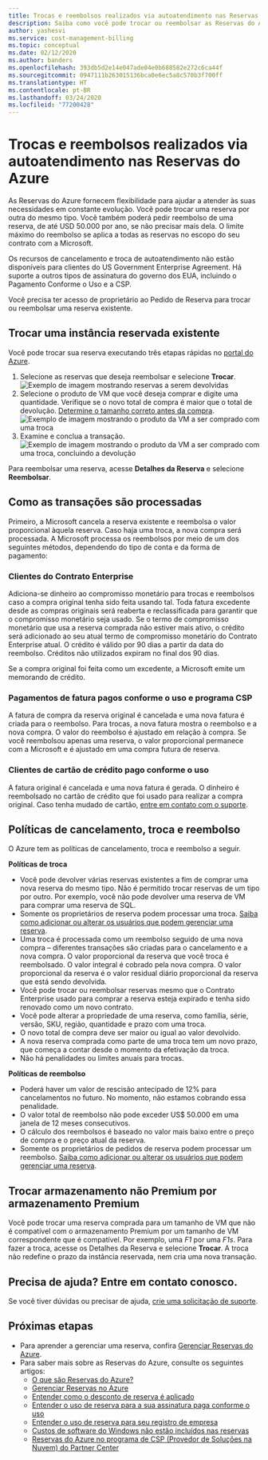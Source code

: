 ```yaml
---
title: Trocas e reembolsos realizados via autoatendimento nas Reservas do Azure
description: Saiba como você pode trocar ou reembolsar as Reservas do Azure.
author: yashesvi
ms.service: cost-management-billing
ms.topic: conceptual
ms.date: 02/12/2020
ms.author: banders
ms.openlocfilehash: 393db5d2e14e047ade04e0b688582e272c6ca44f
ms.sourcegitcommit: 0947111b263015136bca0e6ec5a8c570b3f700ff
ms.translationtype: HT
ms.contentlocale: pt-BR
ms.lasthandoff: 03/24/2020
ms.locfileid: "77200428"
---
```

# <a name="self-service-exchanges-and-refunds-for-azure-reservations"></a>Trocas e reembolsos realizados via autoatendimento nas Reservas do Azure

As Reservas do Azure fornecem flexibilidade para ajudar a atender às suas necessidades em constante evolução. Você pode trocar uma reserva por outra do mesmo tipo. Você também poderá pedir reembolso de uma reserva, de até USD 50.000 por ano, se não precisar mais dela. O limite máximo do reembolso se aplica a todas as reservas no escopo do seu contrato com a Microsoft.

Os recursos de cancelamento e troca de autoatendimento não estão disponíveis para clientes do US Government Enterprise Agreement. Há suporte a outros tipos de assinatura do governo dos EUA, incluindo o Pagamento Conforme o Uso e a CSP.

Você precisa ter acesso de proprietário ao Pedido de Reserva para trocar ou reembolsar uma reserva existente.

## <a name="exchange-an-existing-reserved-instance"></a>Trocar uma instância reservada existente

Você pode trocar sua reserva executando três etapas rápidas no [portal do Azure](https://portal.azure.com/#blade/Microsoft_Azure_Reservations/ReservationsBrowseBlade).

1. Selecione as reservas que deseja reembolsar e selecione **Trocar**.  
    ![Exemplo de imagem mostrando reservas a serem devolvidas](./media/exchange-and-refund-azure-reservations/exchange-refund-return.png)
2. Selecione o produto de VM que você deseja comprar e digite uma quantidade. Verifique se o novo total de compra é maior que o total de devolução. [Determine o tamanho correto antes da compra](../../virtual-machines/windows/prepay-reserved-vm-instances.md#determine-the-right-vm-size-before-you-buy).  
    ![Exemplo de imagem mostrando o produto da VM a ser comprado com uma troca](./media/exchange-and-refund-azure-reservations/exchange-refund-select-purchase.png)
3. Examine e conclua a transação.  
    ![Exemplo de imagem mostrando o produto da VM a ser comprado com uma troca, concluindo a devolução](./media/exchange-and-refund-azure-reservations/exchange-refund-confirm-exchange.png)

Para reembolsar uma reserva, acesse **Detalhes da Reserva** e selecione **Reembolsar**.

## <a name="how-transactions-are-processed"></a>Como as transações são processadas

Primeiro, a Microsoft cancela a reserva existente e reembolsa o valor proporcional àquela reserva. Caso haja uma troca, a nova compra será processada. A Microsoft processa os reembolsos por meio de um dos seguintes métodos, dependendo do tipo de conta e da forma de pagamento:

### <a name="enterprise-agreement-customers"></a>Clientes do Contrato Enterprise

Adiciona-se dinheiro ao compromisso monetário para trocas e reembolsos caso a compra original tenha sido feita usando tal. Toda fatura excedente desde as compras originais será reaberta e reclassificada para garantir que o compromisso monetário seja usado. Se o termo de compromisso monetário que usa a reserva comprada não estiver mais ativo, o crédito será adicionado ao seu atual termo de compromisso monetário do Contrato Enterprise atual. O crédito é válido por 90 dias a partir da data do reembolso. Créditos não utilizados expiram no final dos 90 dias.

Se a compra original foi feita como um excedente, a Microsoft emite um memorando de crédito.

### <a name="pay-as-you-go-invoice-payments-and-csp-program"></a>Pagamentos de fatura pagos conforme o uso e programa CSP

A fatura de compra da reserva original é cancelada e uma nova fatura é criada para o reembolso. Para trocas, a nova fatura mostra o reembolso e a nova compra. O valor do reembolso é ajustado em relação à compra. Se você reembolsou apenas uma reserva, o valor proporcional permanece com a Microsoft e é ajustado em uma compra futura de reserva.

### <a name="pay-as-you-go-credit-card-customers"></a>Clientes de cartão de crédito pago conforme o uso

A fatura original é cancelada e uma nova fatura é gerada. O dinheiro é reembolsado no cartão de crédito que foi usado para realizar a compra original. Caso tenha mudado de cartão, [entre em contato com o suporte](https://portal.azure.com/#blade/Microsoft_Azure_Support/HelpAndSupportBlade/newsupportrequest).

## <a name="cancel-exchange-and-refund-policies"></a>Políticas de cancelamento, troca e reembolso

O Azure tem as políticas de cancelamento, troca e reembolso a seguir.

**Políticas de troca**

- Você pode devolver várias reservas existentes a fim de comprar uma nova reserva do mesmo tipo. Não é permitido trocar reservas de um tipo por outro. Por exemplo, você não pode devolver uma reserva de VM para comprar uma reserva de SQL.
- Somente os proprietários de reserva podem processar uma troca. [Saiba como adicionar ou alterar os usuários que podem gerenciar uma reserva](manage-reserved-vm-instance.md#add-or-change-users-who-can-manage-a-reservation).
- Uma troca é processada como um reembolso seguido de uma nova compra – diferentes transações são criadas para o cancelamento e a nova compra. O valor proporcional da reserva que você troca é reembolsado. O valor integral é cobrado pela nova compra. O valor proporcional da reserva é o valor residual diário proporcional da reserva que está sendo devolvida.
- Você pode trocar ou reembolsar reservas mesmo que o Contrato Enterprise usado para comprar a reserva esteja expirado e tenha sido renovado como um novo contrato.
- Você pode alterar a propriedade de uma reserva, como família, série, versão, SKU, região, quantidade e prazo com uma troca.
- O novo total de compra deve ser maior ou igual ao valor devolvido.
- A nova reserva comprada como parte de uma troca tem um novo prazo, que começa a contar desde o momento da efetivação da troca.
- Não há penalidades ou limites anuais para trocas.

**Políticas de reembolso**
- Poderá haver um valor de rescisão antecipado de 12% para cancelamentos no futuro. No momento, não estamos cobrando essa penalidade.
- O valor total de reembolso não pode exceder US$ 50.000 em uma janela de 12 meses consecutivos.
- O cálculo dos reembolsos é baseado no valor mais baixo entre o preço de compra e o preço atual da reserva.
- Somente os proprietários de pedidos de reserva podem processar um reembolso. [Saiba como adicionar ou alterar os usuários que podem gerenciar uma reserva](manage-reserved-vm-instance.md#add-or-change-users-who-can-manage-a-reservation).

## <a name="exchange-non-premium-storage-for-premium-storage"></a>Trocar armazenamento não Premium por armazenamento Premium

Você pode trocar uma reserva comprada para um tamanho de VM que não é compatível com o armazenamento Premium por um tamanho de VM correspondente que é compatível. Por exemplo, uma _F1_ por uma _F1s_. Para fazer a troca, acesse os Detalhes da Reserva e selecione **Trocar**. A troca não redefine o prazo da instância reservada, nem cria uma nova transação.

## <a name="need-help-contact-us"></a>Precisa de ajuda? Entre em contato conosco.

Se você tiver dúvidas ou precisar de ajuda, [crie uma solicitação de suporte](https://portal.azure.com/#blade/Microsoft_Azure_Support/HelpAndSupportBlade/newsupportrequest).

## <a name="next-steps"></a>Próximas etapas

- Para aprender a gerenciar uma reserva, confira [Gerenciar Reservas do Azure](manage-reserved-vm-instance.md).
- Para saber mais sobre as Reservas do Azure, consulte os seguintes artigos:
    - [O que são Reservas do Azure?](save-compute-costs-reservations.md)
    - [Gerenciar Reservas no Azure](manage-reserved-vm-instance.md)
    - [Entender como o desconto de reserva é aplicado](../manage/understand-vm-reservation-charges.md)
    - [Entender o uso de reserva para a sua assinatura paga conforme o uso](understand-reserved-instance-usage.md)
    - [Entender o uso de reserva para seu registro de empresa](understand-reserved-instance-usage-ea.md)
    - [Custos de software do Windows não estão incluídos nas reservas](reserved-instance-windows-software-costs.md)
    - [Reservas do Azure no programa de CSP (Provedor de Soluções na Nuvem) do Partner Center](/partner-center/azure-reservations)
